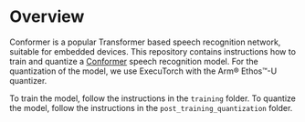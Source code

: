 # Overview
Conformer is a popular Transformer based speech recognition network, suitable for embedded devices. This repository contains instructions how to train and quantize a [Conformer](https://github.com/sooftware/conformer) speech recognition model.
For the quantization of the model, we use ExecuTorch with the Arm&reg; Ethos&trade;-U quantizer. 

To train the model, follow the instructions in the `training` folder.
To quantize the model, follow the instructions in the `post_training_quantization` folder.
